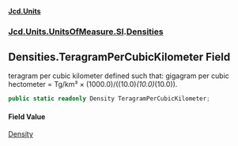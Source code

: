 #### [Jcd.Units](index 'index')
### [Jcd.Units.UnitsOfMeasure.SI](Jcd.Units.UnitsOfMeasure.SI 'Jcd.Units.UnitsOfMeasure.SI').[Densities](Densities 'Jcd.Units.UnitsOfMeasure.SI.Densities')

## Densities.TeragramPerCubicKilometer Field

teragram per cubic kilometer defined such that: gigagram per cubic hectometer = Tg/km³ ×
(1000.0)/((10.0)*(10.0)*(10.0)).

```csharp
public static readonly Density TeragramPerCubicKilometer;
```

#### Field Value
[Density](Density 'Jcd.Units.UnitTypes.Density')